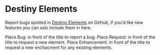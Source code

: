 # Destiny Elements

Report bugs spotted in [Destiny Elements](https://destiny.ie) on GitHub, if you'd like new features you can aslo include them in here.

Place Bug: in front of the title to report a bug.
Place Request: in front of the title to request a new element.
Place Enhancement: in front of the title to request a new enchacment for any existing elements.
